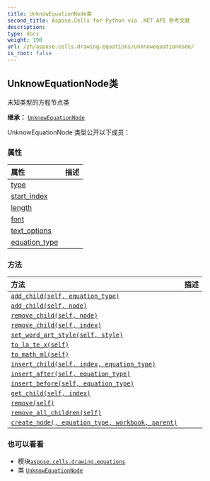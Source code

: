 ```yaml
---
title: UnknowEquationNode类
second_title: Aspose.Cells for Python via .NET API 参考文献
description:
type: docs
weight: 190
url: /zh/aspose.cells.drawing.equations/unknowequationnode/
is_root: false
---
```

## UnknowEquationNode类
未知类型的方程节点类



**继承：** [`UnknowEquationNode`](/cells/python-net/zh/aspose.cells.drawing.equations/unknowequationnode)



UnknowEquationNode 类型公开以下成员：

### 属性
|属性|描述|
| :- | :- |
| [type](/cells/python-net/zh/aspose.cells.drawing.equations/unknowequationnode/type) |  |
| [start_index](/cells/python-net/zh/aspose.cells.drawing.equations/unknowequationnode/start_index) |  |
| [length](/cells/python-net/zh/aspose.cells.drawing.equations/unknowequationnode/length) |  |
| [font](/cells/python-net/zh/aspose.cells.drawing.equations/unknowequationnode/font) |  |
| [text_options](/cells/python-net/zh/aspose.cells.drawing.equations/unknowequationnode/text_options) |  |
| [equation_type](/cells/python-net/zh/aspose.cells.drawing.equations/unknowequationnode/equation_type) |  |


### 方法
|方法|描述|
| :- | :- |
| [`add_child(self, equation_type)`](/cells/python-net/zh/aspose.cells.drawing.equations/unknowequationnode/add_child/#aspose.cells.drawing.equations.equationnodetype) |  |
| [`add_child(self, node)`](/cells/python-net/zh/aspose.cells.drawing.equations/unknowequationnode/add_child/#equationnode) |  |
| [`remove_child(self, node)`](/cells/python-net/zh/aspose.cells.drawing.equations/unknowequationnode/remove_child/#equationnode) |  |
| [`remove_child(self, index)`](/cells/python-net/zh/aspose.cells.drawing.equations/unknowequationnode/remove_child/#int) |  |
| [`set_word_art_style(self, style)`](/cells/python-net/zh/aspose.cells.drawing.equations/unknowequationnode/set_word_art_style/#aspose.cells.drawing.presetwordartstyle) |  |
| [`to_la_te_x(self)`](/cells/python-net/zh/aspose.cells.drawing.equations/unknowequationnode/to_la_te_x/#) |  |
| [`to_math_ml(self)`](/cells/python-net/zh/aspose.cells.drawing.equations/unknowequationnode/to_math_ml/#) |  |
| [`insert_child(self, index, equation_type)`](/cells/python-net/zh/aspose.cells.drawing.equations/unknowequationnode/insert_child/#int-aspose.cells.drawing.equations.equationnodetype) |  |
| [`insert_after(self, equation_type)`](/cells/python-net/zh/aspose.cells.drawing.equations/unknowequationnode/insert_after/#aspose.cells.drawing.equations.equationnodetype) |  |
| [`insert_before(self, equation_type)`](/cells/python-net/zh/aspose.cells.drawing.equations/unknowequationnode/insert_before/#aspose.cells.drawing.equations.equationnodetype) |  |
| [`get_child(self, index)`](/cells/python-net/zh/aspose.cells.drawing.equations/unknowequationnode/get_child/#int) |  |
| [`remove(self)`](/cells/python-net/zh/aspose.cells.drawing.equations/unknowequationnode/remove/#) |  |
| [`remove_all_children(self)`](/cells/python-net/zh/aspose.cells.drawing.equations/unknowequationnode/remove_all_children/#) |  |
| [`create_node(, equation_type, workbook, parent)`](/cells/python-net/zh/aspose.cells.drawing.equations/unknowequationnode/create_node/#aspose.cells.drawing.equations.equationnodetype-aspose.cells.workbook-equationnode) |  |



### 也可以看看
* 模块[`aspose.cells.drawing.equations`](..)
* 类 [`UnknowEquationNode`](/cells/python-net/zh/aspose.cells.drawing.equations/unknowequationnode)
